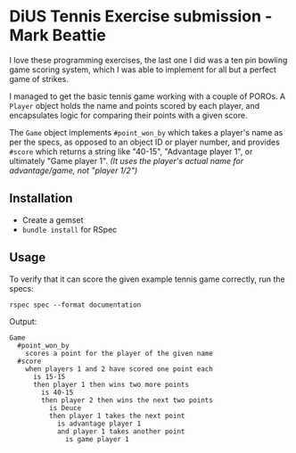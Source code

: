 # DiUS Tennis Exercise submission - Mark Beattie

I love these programming exercises, the last one I did was a ten pin bowling game scoring system, which I was able to implement for all but a perfect game of strikes.

I managed to get the basic tennis game working with a couple of POROs. A `Player` object holds the name and points scored by each player, and encapsulates logic for comparing their points with a given score.

The `Game` object implements `#point_won_by` which takes a player's name as per the specs, as opposed to an object ID or player number, and provides `#score` which returns a string like "40-15", "Advantage player 1", or ultimately "Game player 1". _(It uses the player's actual name for advantage/game, not "player 1/2")_

## Installation

* Create a gemset
* `bundle install` for RSpec

## Usage

To verify that it can score the given example tennis game correctly, run the specs:

    rspec spec --format documentation

Output:

    Game
      #point_won_by
        scores a point for the player of the given name
      #score
        when players 1 and 2 have scored one point each
          is 15-15
          then player 1 then wins two more points
            is 40-15
            then player 2 then wins the next two points
              is Deuce
              then player 1 takes the next point
                is advantage player 1
                and player 1 takes another point
                  is game player 1
